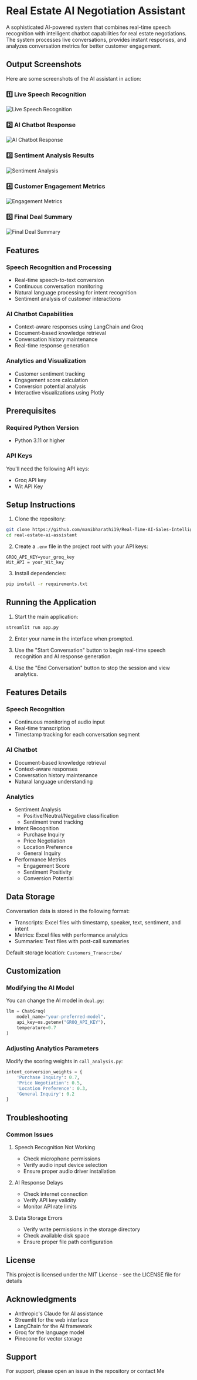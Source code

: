# Real Estate AI Negotiation Assistant

A sophisticated AI-powered system that combines real-time speech recognition with intelligent chatbot capabilities for real estate negotiations. The system processes live conversations, provides instant responses, and analyzes conversation metrics for better customer engagement.

## Output Screenshots

Here are some screenshots of the AI assistant in action:

### **1️⃣ Live Speech Recognition**
![Live Speech Recognition](screenshots/output1.jpeg)

### **2️⃣ AI Chatbot Response**
![AI Chatbot Response](screenshots/output2.jpeg)

### **3️⃣ Sentiment Analysis Results**
![Sentiment Analysis](screenshots/output3.jpeg)

### **4️⃣ Customer Engagement Metrics**
![Engagement Metrics](screenshots/output4.jpeg)

### **5️⃣ Final Deal Summary**
![Final Deal Summary](screenshots/output5.jpeg)

## Features
### Speech Recognition and Processing
- Real-time speech-to-text conversion
- Continuous conversation monitoring
- Natural language processing for intent recognition
- Sentiment analysis of customer interactions

### AI Chatbot Capabilities
- Context-aware responses using LangChain and Groq
- Document-based knowledge retrieval
- Conversation history maintenance
- Real-time response generation

### Analytics and Visualization
- Customer sentiment tracking
- Engagement score calculation
- Conversion potential analysis
- Interactive visualizations using Plotly

## Prerequisites

### Required Python Version
- Python 3.11 or higher

### API Keys
You'll need the following API keys:
- Groq API key
- Wit API Key

## Setup Instructions

1. Clone the repository:
```bash
git clone https://github.com/manibharathi19/Real-Time-AI-Sales-Intelligence-and-Sentiment-Driven-Deal-Negotiation-Assistant
cd real-estate-ai-assistant
```

2. Create a `.env` file in the project root with your API keys:
```env
GROQ_API_KEY=your_groq_key
Wit_API = your_Wit_key
```

3. Install dependencies:
```bash
pip install -r requirements.txt
```

## Running the Application

1. Start the main application:
```bash
streamlit run app.py
```

2. Enter your name in the interface when prompted.

3. Use the "Start Conversation" button to begin real-time speech recognition and AI response generation.

4. Use the "End Conversation" button to stop the session and view analytics.

## Features Details

### Speech Recognition
- Continuous monitoring of audio input
- Real-time transcription
- Timestamp tracking for each conversation segment

### AI Chatbot
- Document-based knowledge retrieval
- Context-aware responses
- Conversation history maintenance
- Natural language understanding

### Analytics
- Sentiment Analysis
  - Positive/Neutral/Negative classification
  - Sentiment trend tracking
- Intent Recognition
  - Purchase Inquiry
  - Price Negotiation
  - Location Preference
  - General Inquiry
- Performance Metrics
  - Engagement Score
  - Sentiment Positivity
  - Conversion Potential

## Data Storage

Conversation data is stored in the following format:
- Transcripts: Excel files with timestamp, speaker, text, sentiment, and intent
- Metrics: Excel files with performance analytics
- Summaries: Text files with post-call summaries

Default storage location: `Customers_Transcribe/`

## Customization

### Modifying the AI Model
You can change the AI model in `deal.py`:
```python
llm = ChatGroq(
    model_name="your-preferred-model",
    api_key=os.getenv("GROQ_API_KEY"),
    temperature=0.7
)
```

### Adjusting Analytics Parameters
Modify the scoring weights in `call_analysis.py`:
```python
intent_conversion_weights = {
    'Purchase Inquiry': 0.7,
    'Price Negotiation': 0.5,
    'Location Preference': 0.3,
    'General Inquiry': 0.2
}
```

## Troubleshooting

### Common Issues

1. Speech Recognition Not Working
   - Check microphone permissions
   - Verify audio input device selection
   - Ensure proper audio driver installation

2. AI Response Delays
   - Check internet connection
   - Verify API key validity
   - Monitor API rate limits

3. Data Storage Errors
   - Verify write permissions in the storage directory
   - Check available disk space
   - Ensure proper file path configuration

## License

This project is licensed under the MIT License - see the LICENSE file for details

## Acknowledgments

- Anthropic's Claude for AI assistance
- Streamlit for the web interface
- LangChain for the AI framework
- Groq for the language model
- Pinecone for vector storage

## Support

For support, please open an issue in the repository or contact Me
